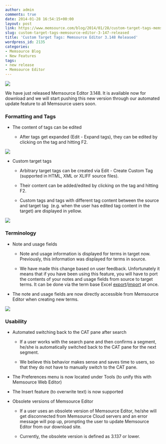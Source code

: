```yaml
---
author: admin
comments: true
date: 2014-01-28 16:54:15+00:00
layout: post
link: https://www.memsource.com/blog/2014/01/28/custom-target-tags-memsource-editor-3-147-released/
slug: custom-target-tags-memsource-editor-3-147-released
title: 'Custom Target Tags: Memsource Editor 3.148 Released'
wordpress_id: 2135
categories:
- Memsource Blog
- New Features
tags:
- new release
- Memsource Editor
---
```


![](/wp-content/uploads/2012/08/MemSource-Editor-medium.png)

We have just released Memsource Editor 3.148. It is available now for download and we will start pushing this new version through our automated update feature to all Memsource users soon.<!-- more -->


### Formatting and Tags





	
  * The content of tags can be edited

	
    * After tags get expanded (Edit - Expand tags), they can be edited by clicking on the tag and hitting F2.





[![](/wp-content/uploads/2014/01/edit-tags-300x121.png)](/wp-content/uploads/2014/01/edit-tags.png)



	
  * Custom target tags

	
    * Arbitrary target tags can be created via Edit - Create Custom Tag (supported in HTML, XML or XLIFF source files).

	
    * Their content can be added/edited by clicking on the tag and hitting F2.

	
    * Custom tags and tags with different tag content between the source and target tag  (e.g. when the user has edited tag content in the target) are displayed in yellow.





[![](/wp-content/uploads/2014/01/add-tag-content-300x160.png)](/wp-content/uploads/2014/01/add-tag-content.png)


### Terminology





	
  * Note and usage fields

	
    * Note and usage information is displayed for terms in target now. Previously, this information was displayed for terms in source.

	
    * We have made this change based on user feedback. Unfortunately it means that if you have been using this feature, you will have to port the contents of your notes and usage fields from source to target terms. It can be done via the term base Excel [export](http://wiki.memsource.com/wiki/MemSource_Cloud_User_Manual#Export_Terminology)/[import](http://wiki.memsource.com/wiki/MemSource_Cloud_User_Manual#Terminology_Import) at once.




	
  * The note and usage fields are now directly accessible from Memsource Editor when creating new terms.


[![](/wp-content/uploads/2014/01/note-usage-300x120.png)](/wp-content/uploads/2014/01/note-usage.png)


### Usability





	
  * Automated switching back to the CAT pane after search

	
    * If a user works with the search pane and then confirms a segment, he/she is automatically switched back to the CAT pane for the next segment.

	
    * We believe this behavior makes sense and saves time to users, so that they do not have to manually switch to the CAT pane.




	
  * The Preferences menu is now located under Tools (to unify this with Memsource Web Editor)

	
  * The Insert feature (to overwrite text) is now supported

	
  * Obsolete versions of Memsource Editor

	
    * If a user uses an obsolete version of Memsource Editor, he/she will get disconnected from Memsource Cloud servers and an error message will pop up, prompting the user to update Memsource Editor from our download site.

	
    * Currently, the obsolete version is defined as 3.137 or lower.





